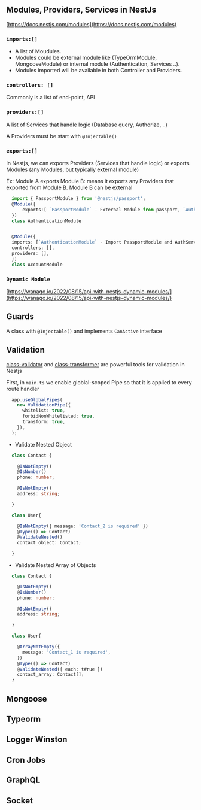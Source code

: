## Modules, Providers, Services in NestJs

[https://docs.nestjs.com/modules](https://docs.nestjs.com/modules)

### `imports:[]`

- A list of Moudules.
- Modules could be external module like (TypeOrmModule, MongooseModule) or internal module (Authentication, Services ..).
- Modules imported will be available in both Controller and Providers.

### `controllers: []`

Commonly is a list of end-point, API

### `providers:[]`

A list of Services that handle logic (Database query, Authorize, ..)

A Providers must be start with `@Injectable()`

### `exports:[]`

In Nestjs, we can exports Providers (Services that handle logic) or exports Modules (any Modules, but typically external module)

Ex: Module A exports Module B: means it exports any Providers that exported from Module B. Module B can be external

```Typescript
  import { PassportModule } from '@nestjs/passport';
  @Module({
      exports:[ `PassportModule` - External Module from passport, `AuthService` - Service that handles Authentication Logic]
  })
  class AuthenticationModule


  @Module({
  imports: [`AuthenticationModule` - Import PassportModule and AuthService],
  controllers: [],
  providers: [],
  })
  class AccountModule
```

### `Dynamic Module`

[https://wanago.io/2022/08/15/api-with-nestjs-dynamic-modules/](https://wanago.io/2022/08/15/api-with-nestjs-dynamic-modules/)

## Guards

A class with `@Injectable()` and implements `CanActive` interface

## Validation

[class-validator](https://github.com/typestack/class-validator) and [class-transformer](https://github.com/typestack/class-transformer) are powerful tools for validation in Nestjs

First, in `main.ts` we enable globlal-scoped Pipe so that it is applied to every route handler

```Typescript
  app.useGlobalPipes(
    new ValidationPipe({
      whitelist: true,
      forbidNonWhitelisted: true,
      transform: true,
    }),
  );
```

- Validate Nested Object

```Typescript
  class Contact {

    @IsNotEmpty()
    @IsNumber()
    phone: number;

    @IsNotEmpty()
    address: string;

  }

  class User{

    @IsNotEmpty({ message: 'Contact_2 is required' })
    @Type(() => Contact)
    @ValidateNested()
    contact_object: Contact;

  }
```

- Validate Nested Array of Objects

```Typescript
  class Contact {

    @IsNotEmpty()
    @IsNumber()
    phone: number;

    @IsNotEmpty()
    address: string;

  }

  class User{

    @ArrayNotEmpty({
      message: 'Contact_1 is required',
    })
    @Type(() => Contact)
    @ValidateNested({ each: t#rue })
    contact_array: Contact[];
  }
```

## Mongoose

## Typeorm

## Logger Winston

## Cron Jobs

## GraphQL

## Socket
